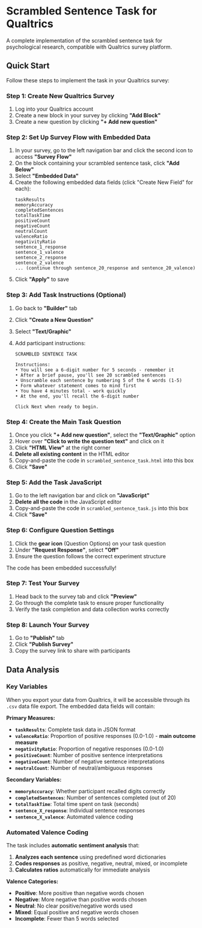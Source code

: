 # Scrambled Sentence Task for Qualtrics

A complete implementation of the scrambled sentence task for psychological research, compatible with Qualtrics survey platform.

## Quick Start

Follow these steps to implement the task in your Qualtrics survey:

### Step 1: Create New Qualtrics Survey

1. Log into your Qualtrics account
2. Create a new block in your survey by clicking **"Add Block"**
3. Create a new question by clicking **"+ Add new question"**

### Step 2: Set Up Survey Flow with Embedded Data

1. In your survey, go to the left navigation bar and click the second icon to access **"Survey Flow"**
2. On the block containing your scrambled sentence task, click **"Add Below"**
3. Select **"Embedded Data"**
4. Create the following embedded data fields (click "Create New Field" for each):
   ```
   taskResults
   memoryAccuracy
   completedSentences
   totalTaskTime
   positiveCount
   negativeCount
   neutralCount
   valenceRatio
   negativityRatio
   sentence_1_response
   sentence_1_valence
   sentence_2_response
   sentence_2_valence
   ... (continue through sentence_20_response and sentence_20_valence)
   ```
5. Click **"Apply"** to save

### Step 3: Add Task Instructions (Optional)

1. Go back to **"Builder"** tab
2. Click **"Create a New Question"**
3. Select **"Text/Graphic"**
4. Add participant instructions:

   ```
   SCRAMBLED SENTENCE TASK

   Instructions:
   • You will see a 6-digit number for 5 seconds - remember it
   • After a brief pause, you'll see 20 scrambled sentences
   • Unscramble each sentence by numbering 5 of the 6 words (1-5)
   • Form whatever statement comes to mind first
   • You have 4 minutes total - work quickly
   • At the end, you'll recall the 6-digit number

   Click Next when ready to begin.
   ```

### Step 4: Create the Main Task Question

1. Once you click **"+ Add new question"**, select the **"Text/Graphic"** option
2. Hover over **"Click to write the question text"** and click on it
3. Click **"HTML View"** at the right corner
4. **Delete all existing content** in the HTML editor
5. Copy-and-paste the code in `scrambled_sentence_task.html` into this box
6. Click **"Save"**

### Step 5: Add the Task JavaScript

1. Go to the left navigation bar and click on **"JavaScript"**
2. **Delete all the code** in the JavaScript editor
3. Copy-and-paste the code in `scrambled_sentence_task.js` into this box
4. Click **"Save"**

### Step 6: Configure Question Settings

1. Click the **gear icon** (Question Options) on your task question
2. Under **"Request Response"**, select **"Off"**
3. Ensure the question follows the correct experiment structure

The code has been embedded successfully!

### Step 7: Test Your Survey

1. Head back to the survey tab and click **"Preview"**
2. Go through the complete task to ensure proper functionality
3. Verify the task completion and data collection works correctly

### Step 8: Launch Your Survey

1. Go to **"Publish"** tab
2. Click **"Publish Survey"**
3. Copy the survey link to share with participants

## Data Analysis

### Key Variables

When you export your data from Qualtrics, it will be accessible through its `.csv` data file export. The embedded data fields will contain:

**Primary Measures:**

- **`taskResults`**: Complete task data in JSON format
- **`valenceRatio`**: Proportion of positive responses (0.0-1.0) - **main outcome measure**
- **`negativityRatio`**: Proportion of negative responses (0.0-1.0)
- **`positiveCount`**: Number of positive sentence interpretations
- **`negativeCount`**: Number of negative sentence interpretations
- **`neutralCount`**: Number of neutral/ambiguous responses

**Secondary Variables:**

- **`memoryAccuracy`**: Whether participant recalled digits correctly
- **`completedSentences`**: Number of sentences completed (out of 20)
- **`totalTaskTime`**: Total time spent on task (seconds)
- **`sentence_X_response`**: Individual sentence responses
- **`sentence_X_valence`**: Automated valence coding

### Automated Valence Coding

The task includes **automatic sentiment analysis** that:

1. **Analyzes each sentence** using predefined word dictionaries
2. **Codes responses** as positive, negative, neutral, mixed, or incomplete
3. **Calculates ratios** automatically for immediate analysis

**Valence Categories:**

- **Positive**: More positive than negative words chosen
- **Negative**: More negative than positive words chosen
- **Neutral**: No clear positive/negative words used
- **Mixed**: Equal positive and negative words chosen
- **Incomplete**: Fewer than 5 words selected
